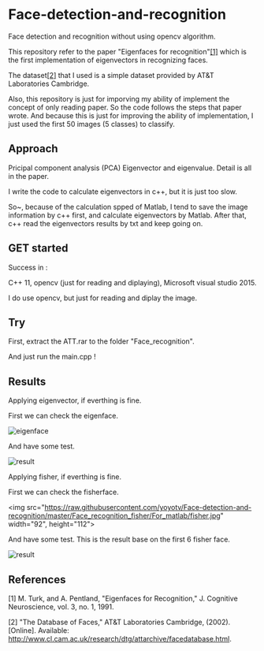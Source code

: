 # Face-detection-and-recognition
Face detection and recognition without using opencv algorithm.

This repository refer to the paper "Eigenfaces for recognition"[[1]](http://www.face-rec.org/algorithms/pca/jcn.pdf)  which is the first implementation of eigenvectors in recognizing faces.

The dataset[[2]](https://www.cl.cam.ac.uk/research/dtg/attarchive/facedatabase.html) that I used is a simple dataset provided by AT&T Laboratories Cambridge. 

Also, this repository is just for imporving my ability of implement the concept of only reading paper. So the code follows the steps that paper wrote. And because this is just for improving the ability of implementation, I just used the first 50 images (5 classes) to classify.

## Approach 

Pricipal component analysis (PCA)
Eigenvector and eigenvalue.
Detail is all in the paper.

I write the code to calculate eigenvectors in c++, but it is just too slow.

So~, because of the calculation spped of Matlab, I tend to save the image information by c++ first, and calculate eigenvectors by Matlab. After that, c++ read the eigenvectors results by txt and keep going on.




## GET started

Success in :

C++ 11, opencv (just for reading and diplaying), Microsoft visual studio 2015.

I do use opencv, but just for reading and diplay the image.

## Try 

First, extract the ATT.rar to the folder "Face_recognition".

And just run the main.cpp !

## Results



Applying eigenvector, if everthing is fine.

First we can check the eigenface.

![eigenface](https://raw.githubusercontent.com/yoyotv/Face-detection-and-recognition/master/Face_recognition/Eigenface.jpg)

And have some test.

![result](https://raw.githubusercontent.com/yoyotv/Face-detection-and-recognition/master/figures/result.JPG)


Applying fisher, if everthing is fine.

First we can check the fisherface.

<img src="https://raw.githubusercontent.com/yoyotv/Face-detection-and-recognition/master/Face_recognition_fisher/For_matlab/fisher.jpg" width="92", height="112">
  
And have some test.
This is the result base on the first 6 fisher face.

![result](https://raw.githubusercontent.com/yoyotv/Face-detection-and-recognition/master/Face_recognition_fisher/fisher.JPG)


## References


[1] M. Turk, and A. Pentland, "Eigenfaces for Recognition," J. Cognitive Neuroscience, vol. 3, no. 1, 1991.

[2] "The Database of Faces," AT&T Laboratories Cambridge, (2002). [Online]. Available: http://www.cl.cam.ac.uk/research/dtg/attarchive/facedatabase.html.
